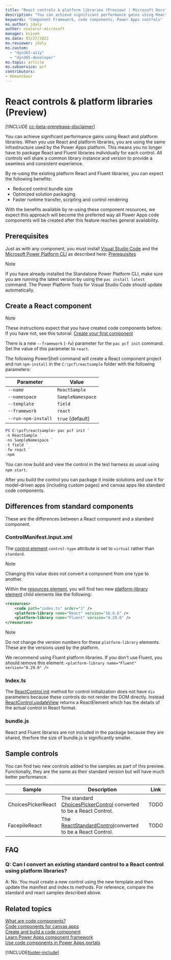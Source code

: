 ```yaml
---
title: "React controls & platform libraries (Preview) | Microsoft Docs"
description: "You can achieve significant performance gains using React and platform libraries. When you use React and platform libraries, you are using the same infrastructure used by the Power Apps platform. This means you no longer have to package React and Fluent packages individually for each control."
keywords: "Component Framework, code components, Power Apps controls"
ms.author: jdaly
author: noazarur-microsoft
manager: kvivek
ms.date: 03/27/2022
ms.reviewer: jdaly
ms.custom:
  - "dyn365-a11y"
  - "dyn365-developer"
ms.topic: article
ms.subservice: pcf
contributors:
- HemantGaur
---
```


# React controls & platform libraries (Preview)

[!INCLUDE [cc-beta-prerelease-disclaimer](../../includes/cc-beta-prerelease-disclaimer.md)]

You can achieve significant performance gains using React and platform libraries. When you use React and platform libraries, you are using the same infrastructure used by the Power Apps platform. This means you no longer have to package React and Fluent libraries individually for each control. All controls will share a common library instance and version to provide a seamless and consistent experience.

By re-using the existing platform React and Fluent libraries, you can expect the following benefits:

- Reduced control bundle size
- Optimized solution packaging
- Faster runtime transfer, scripting and control rendering

With the benefits available by re-using these component resources, we expect this approach will become the preferred way all Power Apps code components will be created after this feature reaches general availability.

## Prerequisites

Just as with any component, you must install [Visual Studio Code](https://code.visualstudio.com/Download) and the [Microsoft Power Platform CLI](../data-platform/powerapps-cli.md#install-microsoft-power-platform-cli) as described here: [Prerequisites](implementing-controls-using-typescript.md#prerequisites)

> [!NOTE]
> If you have already installed the Standalone Power Platform CLI, make sure you are running the latest version by using the `pac install latest` command.
> The Power Platform Tools for Visual Studio Code should update automatically.

<!-- Will there be any additional steps to enable the feature? -->

## Create a React component

> [!NOTE]
> These instructions expect that you have created code components before. If you have not, see this tutorial: [Create your first component](implementing-controls-using-typescript.md)

There is a new `--framework` (`-fw`) parameter for the `pac pcf init` command. Set the value of this parameter to `react`.

The following PowerShell command will create a React component project and run `npm-install` in the `C:\pcf\reactsample` folder with the following parameters:


|Parameter  |Value  |
|---------|---------|
|`--name`     |`ReactSample`|
|`--namespace`|`SampleNamespace`|
|`--template`|`field`|
|`--framework`|`react`|
|`--run-npm-install`|`true` (default)|

```powershell
PS C:\pcf\reactsample> pac pcf init `
-n ReactSample `
-ns SampleNamespace `
-t field `
-fw react `
-npm
```

You can now build and view the control in the test harness as usual using `npm start`.

After you build the control you can package it inside solutions and use it for model-driven apps (including custom pages) and canvas apps like standard code components.

## Differences from standard components

These are the differences between a React component and a standard component.

### ControlManifest.Input.xml

The [control element](manifest-schema-reference/control.md) `control-type` attribute is set to `virtual` rather than `standard`.

> [!NOTE]
> Changing this value does not convert a component from one type to another.

Within the [resources element](manifest-schema-reference/resources.md), you will find two new [platform-library element](manifest-schema-reference/platform-library.md) child elements like the following:

```xml
<resources>
    <code path="index.ts" order="1" />
	<platform-library name="React" version="16.8.6" />
	<platform-library name="Fluent" version="8.29.0" />
</resources>
```
> [!NOTE]
> Do not change the version numbers for these `platform-library` elements. These are the versions used by the platform.

We recommend using Fluent platform libraries. If you don't use Fluent, you should remove this element: `<platform-library name="Fluent" version="8.29.0" />`

### Index.ts

The [ReactControl.init](reference/react-control/init.md) method for control initialization does not have `div` parameters because these controls do not render the DOM directly. Instead [ReactControl.updateView](reference/react-control/updateview.md) returns a ReactElement which has the details of the actual control in React format.

### bundle.js

React and Fluent libraries are not included in the package because they are shared, therfore the size of bundle.js is significantly smaller.

## Sample controls

You can find two new controls added to the samples as part of this preview. Functionally, they are the same as their standard version but will have much better performance.


|Sample |Description|Link|
|---------|---------|---------|
|ChoicesPickerReact|The standard [ChoicesPickerControl](https://github.com/microsoft/PowerApps-Samples/tree/master/component-framework/ChoicesPickerControl) converted to be a React Control. |TODO|
|FacepileReact|The [ReactStandardControl](https://github.com/microsoft/PowerApps-Samples/tree/master/component-framework/ReactStandardControl)converted to be a React Control.|TODO|


## FAQ

### Q: Can I convert an existing standard control to a React control using platform libraries?

A: No. You must create a new control using the new template and then update the manifest and index.ts methods. For reference, compare the standard and react samples described above.

## Related topics

[What are code components?](custom-controls-overview.md)<br/>
[Code components for canvas apps](component-framework-for-canvas-apps.md)<br/>
[Create and build a code component](create-custom-controls-using-pcf.md)<br/>
[Learn Power Apps component framework](/learn/paths/use-power-apps-component-framework)<br/>
[Use code components in Power Apps portals](../../maker/portals/component-framework.md)

[!INCLUDE[footer-include](../../includes/footer-banner.md)]


